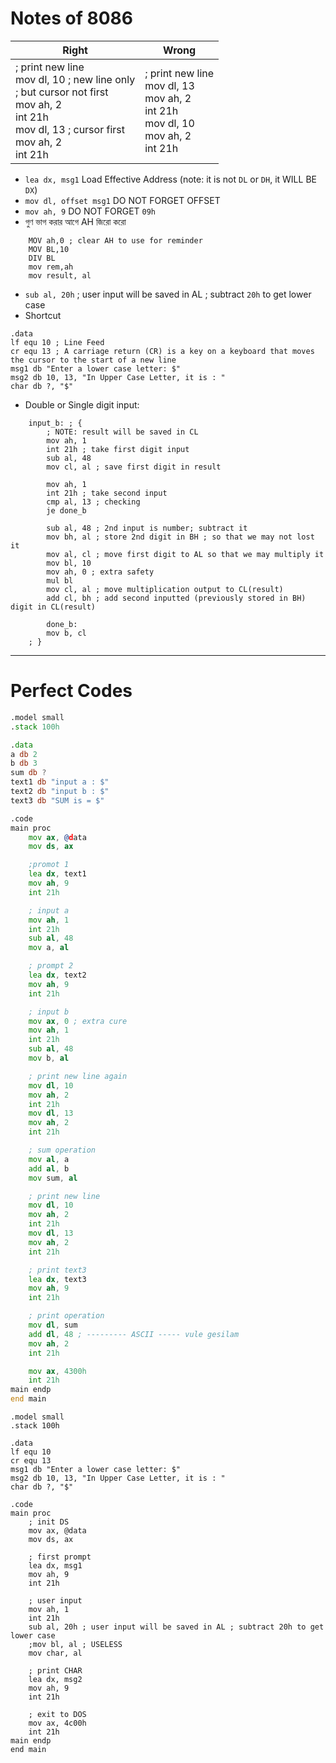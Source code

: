 # Notes of 8086

| Right                                                                                                                                                                           | Wrong                                                                                                                |
| ------------------------------------------------------------------------------------------------------------------------------------------------------------------------------- | -------------------------------------------------------------------------------------------------------------------- |
| ; print new line<br>    mov dl, 10 ; new line only <br>	; but cursor not first<br>    mov ah, 2<br>    int 21h<br>    mov dl, 13 ; cursor first<br>    mov ah, 2<br>    int 21h | ; print new line<br>    mov dl, 13<br>    mov ah, 2<br>    int 21h<br>    mov dl, 10<br>    mov ah, 2<br>    int 21h |
- `lea dx, msg1` Load Effective Address (note: it is not `DL` or `DH`, it WILL BE `DX`)
- `mov dl, offset msg1` DO NOT FORGET OFFSET
- `mov ah, 9` DO NOT FORGET `09h`
-  গুণ ভাগ করার আগে AH জিরো করো 
```8086asm
    MOV ah,0 ; clear AH to use for reminder
    MOV BL,10
    DIV BL  
    mov rem,ah
    mov result, al
```
- `sub al, 20h` ; user input will be saved in AL ; subtract `20h` to get lower case
- Shortcut
```asm8086
.data
lf equ 10 ; Line Feed
cr equ 13 ; A carriage return (CR) is a key on a keyboard that moves the cursor to the start of a new line
msg1 db "Enter a lower case letter: $"
msg2 db 10, 13, "In Upper Case Letter, it is : "
char db ?, "$"
```
- Double or Single digit input:
```asm8086
    input_b: ; {
        ; NOTE: result will be saved in CL
        mov ah, 1
        int 21h ; take first digit input
        sub al, 48
        mov cl, al ; save first digit in result

        mov ah, 1
        int 21h ; take second input
        cmp al, 13 ; checking
        je done_b

        sub al, 48 ; 2nd input is number; subtract it
        mov bh, al ; store 2nd digit in BH ; so that we may not lost it
        mov al, cl ; move first digit to AL so that we may multiply it
        mov bl, 10
        mov ah, 0 ; extra safety
        mul bl
        mov cl, al ; move multiplication output to CL(result)
        add cl, bh ; add second inputted (previously stored in BH) digit in CL(result)

        done_b:
        mov b, cl
    ; }
```


---
# Perfect Codes
```asm
.model small
.stack 100h

.data
a db 2
b db 3
sum db ?
text1 db "input a : $"
text2 db "input b : $"
text3 db "SUM is = $"

.code
main proc
    mov ax, @data
    mov ds, ax

    ;promot 1
    lea dx, text1
    mov ah, 9
    int 21h

    ; input a
    mov ah, 1
    int 21h
    sub al, 48
    mov a, al

    ; prompt 2
    lea dx, text2
    mov ah, 9
    int 21h

    ; input b
    mov ax, 0 ; extra cure
    mov ah, 1
    int 21h
    sub al, 48
    mov b, al

    ; print new line again
    mov dl, 10
    mov ah, 2
    int 21h
    mov dl, 13
    mov ah, 2
    int 21h

    ; sum operation
    mov al, a
    add al, b
    mov sum, al

    ; print new line
    mov dl, 10
    mov ah, 2
    int 21h
    mov dl, 13
    mov ah, 2
    int 21h

    ; print text3
    lea dx, text3
    mov ah, 9
    int 21h

    ; print operation
    mov dl, sum
    add dl, 48 ; --------- ASCII ----- vule gesilam
    mov ah, 2
    int 21h

    mov ax, 4300h
    int 21h
main endp
end main

```

```asm8086
.model small
.stack 100h

.data
lf equ 10
cr equ 13
msg1 db "Enter a lower case letter: $"
msg2 db 10, 13, "In Upper Case Letter, it is : "
char db ?, "$"

.code
main proc
    ; init DS
    mov ax, @data
    mov ds, ax

    ; first prompt
    lea dx, msg1
    mov ah, 9
    int 21h

    ; user input
    mov ah, 1
    int 21h
    sub al, 20h ; user input will be saved in AL ; subtract 20h to get lower case
    ;mov bl, al ; USELESS
    mov char, al

    ; print CHAR
    lea dx, msg2
    mov ah, 9
    int 21h

    ; exit to DOS
    mov ax, 4c00h
    int 21h
main endp
end main

```
